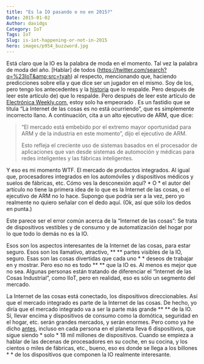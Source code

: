```yaml
---
title: "Es la IO pasando o no en 2015?"
Date: 2015-01-02
Author: davidgs
Category: IoT
Tags: IoT
Slug: is-iot-happening-or-not-in-2015
hero: images/p954_buzzword.jpg
---
```


Está claro que la IO es la palabra de moda en el momento. Tal vez la palabra de moda del año. [Hablar] de todos (https://twitter.com/search?q=%23IoT&amp;src=tyah) al respecto, mencionando que, haciendo predicciones sobre ella y que dice ser un jugador en el mismo. Soy de los, pero tengo los antecedentes y la [historia](https://twitter.com/search?q=%23IoT&src=tyah) que lo respalde. Pero después de leer este artículo de) que lo respalde. Pero después de leer este artículo de [Electrónica Weekly.com](/posts/category/iot/whos-going-to-drive-iot-innovation/), estoy solo ha empeorado . Es un fastidio que se titula “La Internet de las cosas es no está ocurriendo”, que es simplemente incorrecto llano. A continuación, cita a un alto ejecutivo de ARM, que dice:

> “El mercado está embebido por el extremo mayor oportunidad para ARM y de la industria en este momento”, dijo el ejecutivo de ARM.
>
> Esto refleja el creciente uso de sistemas basados en el procesador de aplicaciones que van desde sistemas de automoción y médicas para redes inteligentes y las fábricas inteligentes.

Y eso es mi momento WTF. El mercado de productos integrados. Al igual que, procesadores integrados en los automóviles y dispositivos médicos y suelos de fábricas, etc. Cómo ves la desconexión aquí? * O * el autor del artículo no tiene la primera idea de lo que es la Internet de las cosas, o el ejecutivo de ARM no lo hace. Supongo que podría ser a la vez, pero yo realmente no quiero señalar con el dedo aquí. (Ok, así que sólo los dedos en punta.)

Este parece ser el error común acerca de la “Internet de las cosas”: Se trata de dispositivos vestibles y de consumo y de automatización del hogar por lo que todo lo demás no es la IO.

Esos son los aspectos interesantes de la Internet de las cosas, para estar seguro. Esos son los llamativo, atractivo, ** ** partes visibles de la IO, seguro. Esas son las cosas divertidas que cada uno * * deseos de trabajar en y mostrar. Pero eso no es todo ** ** que la IO es. Al menos es mejor que no sea. Algunas personas están tratando de diferenciar el “Internet de las Cosas Industrial”, como IIoT, pero en realidad, eso es sólo un segmento del mercado.

La Internet de las cosas está conectado, los dispositivos direccionables. Así que el mercado integrado es parte de la Internet de las cosas. De hecho, yo diría que el mercado integrado va a ser la parte más grande ** ** de la IO. Sí, llevar encima y dispositivos de consumo como la domótica, seguridad en el hogar, etc. serán grandes mercados, y serán enormes. Pero como ya he dicho [antes](/posts/category/iot/whos-going-to-drive-iot-innovation/), incluso en cada persona en el planeta lleva 6 dispositivos, que sigue siendo * solo * 18 mil millones de dispositivos. Cuando se empieza a hablar de las decenas de procesadores en su coche, en su cocina, y los cientos o miles de fábricas, etc., bueno, eso es donde se llega a los billones * * de los dispositivos que componen la IO realmente interesante.
